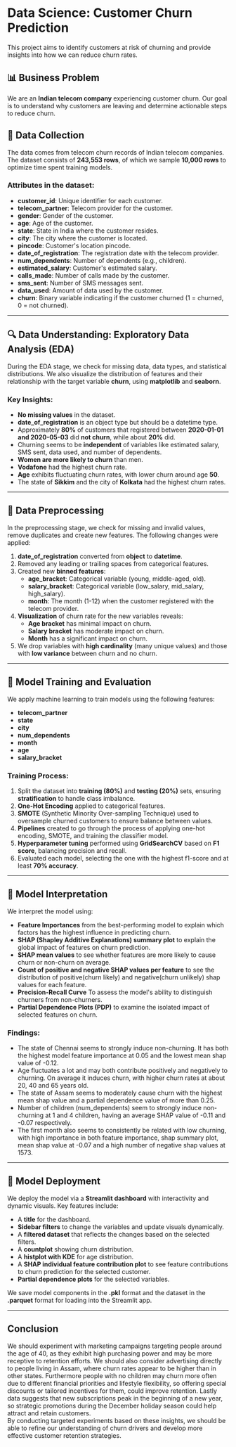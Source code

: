 # Data Science: Customer Churn Prediction

This project aims to identify customers at risk of churning and provide insights into how we can reduce churn rates.

## 📊 Business Problem

We are an **Indian telecom company** experiencing customer churn. Our goal is to understand why customers are leaving and determine actionable steps to reduce churn.

## 📂 Data Collection

The data comes from telecom churn records of Indian telecom companies. The dataset consists of **243,553 rows**, of which we sample **10,000 rows** to optimize time spent training models.

### Attributes in the dataset:
- **customer_id**: Unique identifier for each customer.
- **telecom_partner**: Telecom provider for the customer.
- **gender**: Gender of the customer.
- **age**: Age of the customer.
- **state**: State in India where the customer resides.
- **city**: The city where the customer is located.
- **pincode**: Customer's location pincode.
- **date_of_registration**: The registration date with the telecom provider.
- **num_dependents**: Number of dependents (e.g., children).
- **estimated_salary**: Customer's estimated salary.
- **calls_made**: Number of calls made by the customer.
- **sms_sent**: Number of SMS messages sent.
- **data_used**: Amount of data used by the customer.
- **churn**: Binary variable indicating if the customer churned (1 = churned, 0 = not churned).

---

## 🔍 Data Understanding: Exploratory Data Analysis (EDA)

During the EDA stage, we check for missing data, data types, and statistical distributions. 
We also visualize the distribution of features and their relationship with the target variable **churn**, using **matplotlib** and **seaborn**.

### Key Insights:
- **No missing values** in the dataset.
- **date_of_registration** is an object type but should be a datetime type.
- Approximately **80%** of customers that registered between **2020-01-01 and 2020-05-03** did **not churn**, while about **20%** did.
- Churning seems to be **independent** of variables like estimated salary, SMS sent, data used, and number of dependents.
- **Women are more likely to churn** than men.
- **Vodafone** had the highest churn rate.
- **Age** exhibits fluctuating churn rates, with lower churn around age **50**.
- The state of **Sikkim** and the city of **Kolkata** had the highest churn rates.

---

## 🔧 Data Preprocessing

In the preprocessing stage, we check for missing and invalid values, remove duplicates and create new features. The following changes were applied:

1. **date_of_registration** converted from **object** to **datetime**.
2. Removed any leading or trailing spaces from categorical features.
3. Created new **binned features**:
   - **age_bracket**: Categorical variable (young, middle-aged, old).
   - **salary_bracket**: Categorical variable (low_salary, mid_salary, high_salary).
   - **month**: The month (1-12) when the customer registered with the telecom provider.
4. **Visualization** of churn rate for the new variables reveals:
   - **Age bracket** has minimal impact on churn.
   - **Salary bracket** has moderate impact on churn.
   - **Month** has a significant impact on churn.
5. We drop variables with **high cardinality** (many unique values) and those with **low variance** between churn and no churn. 

---

## 🧠 Model Training and Evaluation

We apply machine learning to train models using the following features:
- **telecom_partner**
- **state**
- **city**
- **num_dependents**
- **month**
- **age**
- **salary_bracket**

### Training Process:
1. Split the dataset into **training (80%)** and **testing (20%)** sets, ensuring **stratification** to handle class imbalance.
2. **One-Hot Encoding** applied to categorical features.
3. **SMOTE** (Synthetic Minority Over-sampling Technique) used to oversample churned customers to ensure balance between values.
4. **Pipelines** created to go through the process of applying one-hot encoding, SMOTE, and training the classifier model.
5. **Hyperparameter tuning** performed using **GridSearchCV** based on **F1 score**, balancing precision and recall.
6. Evaluated each model, selecting the one with the highest f1-score and at least **70% accuracy**.

---

## 🧐 Model Interpretation

We interpret the model using:
- **Feature Importances** from the best-performing model to explain which factors has the highest influence in predicting churn.
- **SHAP (Shapley Additive Explanations) summary plot** to explain the global impact of features on churn prediction.
- **SHAP mean values** to see whether features are more likely to cause churn or non-churn on average.
- **Count of positive and negative SHAP values per feature** to see the distribution of positive(churn likely) and negative(churn unlikely) shap values for each feature.
- **Precision-Recall Curve** To assess the model's ability to distinguish churners from non-churners.
- **Partial Dependence Plots (PDP)** to examine the isolated impact of selected features on churn.

### Findings:
- The state of Chennai seems to strongly induce non-churning. It has both the highest model feature importance at 0.05 and the lowest mean shap value of -0.12.
- Age fluctuates a lot and may both contribute positively and negatively to churning. On average it induces churn, with higher churn rates at about 20, 40 and 65 years old.
- The state of Assam seems to moderately cause churn with the highest mean shap value and a partial dependence value of more than 0.25.
- Number of children (num_dependents) seem to strongly induce non-churning at 1 and 4 children, having an average SHAP value of -0.11 and -0.07 respectively.
- The first month also seems to consistently be related with low churning, with high importance in both feature importance, shap summary plot, mean shap value at -0.07 and a high number of negative shap values at 1573.

---

## 🚀 Model Deployment

We deploy the model via a **Streamlit dashboard** with interactivity and dynamic visuals. Key features include:

- A **title** for the dashboard.
- **Sidebar filters** to change the variables and update visuals dynamically.
- A **filtered dataset** that reflects the changes based on the selected filters.
- A **countplot** showing churn distribution.
- A **histplot with KDE** for age distribution.
- A **SHAP individual feature contribution plot** to see feature contributions to churn prediction for the selected customer.
- **Partial dependence plots** for the selected variables.

We save model components in the **.pkl** format and the dataset in the **.parquet** format for loading into the Streamlit app.

---

## Conclusion
We should experiment with marketing campaigns targeting people around the age of 40, as they exhibit high purchasing power and may be more receptive to retention efforts. 
We should also consider advertising directly to people living in Assam, where churn rates appear to be higher than in other states. 
Furthermore people with no children may churn more often due to different financial priorities and lifestyle flexibility, so offering special discounts or tailored incentives for them, could improve retention. 
Lastly data suggests that new subscriptions peak in the beginning of a new year, so strategic promotions during the December holiday season could help attract and retain customers.   
By conducting targeted experiments based on these insights, we should be able to refine our understanding of churn drivers and develop more effective customer retention strategies. 

